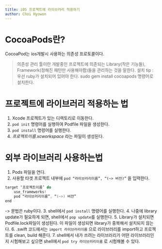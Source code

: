 ```yaml
---
title: iOS 프로젝트에 라이브러리 적용하기
author: Choi Hyowon
---
```


#  CocoaPods란?
CocoaPod는 ios개발시 사용하는 의존성 프로토콜이다.

> 의존성 관리 툴이란 개발중인 프로젝트에 의존되는 Library(작은 기능들),  Framework(정해진 패턴만 사용해야함)들을 관리하는 것을 말한다.
설치 tip : 우선 ruby가 설치되어 있어야 한다.
	     sudo gem install cocoapods 명령어로 설치한다.

# 프로젝트에 라이브러리 적용하는 법
1.  Xcode 프로젝트가 있는 디렉토리로 이동한다.
2. `pod init` 명령어를 실행하여 Podfile 파일을 생성한다.
3. `pod install` 명령어를 실행한다.
4. *프로젝트이름.xcworkspace* 라는 파일이 생성된다.

# 외부 라이브러리 사용하는법
1. Pods 파일을 연다.
2. 사용할 타겟 프로젝트 내부에 `pod “라이브러리이름”, “(~> 버전)”` 을 입력한다.
```swift
target ‘프로젝트이름’ do
	use_frameworks!
	pod “라이브러리이름”, “(~>) 버전”
end
```
-> 문법은 ruby이다.
3. shell에서 `pod install` 명령어를 실행한다.
4. 나중에 library update가 필요하게 되면, shell에서 `pop update`를 실행한다.
5. Library가 설치되면 Podfile.lock파일이 생성된다. 이 파일이 생성되면 library가 중복해서 설치되지 않는다.
6. .swift 코드에서는 `import 라이브러리이름` 으로 라이브러리를 import하고 프로젝트를 clean, build 해준다.
7. shell에서 내가 쓰려는 라이브러리가 어떤 라이브러리인지 시험해보고 싶으면 shell에서 `pod try 라이브러리이름` 로 시험해볼 수 있다. 
